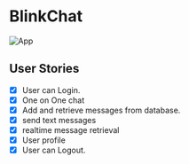 # BlinkChat
![App](https://github.com/zainashraf1562/BlinkChat/assets/155921778/1e3e2256-7b28-413b-a26d-9fb2543588b9)

## User Stories
- [x] User can Login.
- [x] One on One chat
- [x] Add and retrieve messages from database.
- [x] send text messages
- [x] realtime message retrieval
- [x] User profile
- [x] User can Logout.
